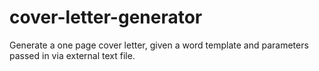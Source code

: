 # cover-letter-generator
Generate a one page cover letter, given a word template and parameters passed in via external text file. 
